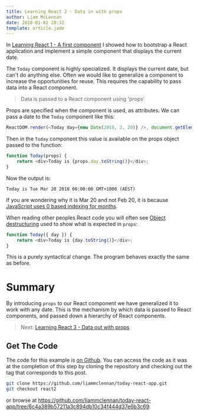 ```yaml
---
title: Learning React 2 - Data in with props
author: Liam McLennan
date: 2018-01-02 20:32
template: article.jade
---
```


In [Learning React 1 - A first component](/articles/2018-01-03-react-1/) I showed how to bootstrap a React application and implement a simple component that displays the current date.

The `Today` component is highly specialized. It displays the current date, but can't do anything else. Often we would like to generalize a component to increase the opportunities for reuse. This requires the capability to pass data into a React component. 

> Data is passed to a React component using 'props'

Props are specified when the component is used, as attributes. We can pass a date to the `Today` component like this:

```javascript
ReactDOM.render(<Today day={new Date(2018, 2, 20)} />, document.getElementById('root'));
```

Then in the `Today` component this value is available on the props object passed to the function:

```javascript
function Today(props) {
    return <div>Today is {props.day.toString()}</div>;
}
```

Now the output is:

```
Today is Tue Mar 20 2018 00:00:00 GMT+1000 (AEST)
```

If you are wondering why it is Mar 20 and not Feb 20, it is because [JavaScript uses 0 based indexing for months](https://developer.mozilla.org/en-US/docs/Web/JavaScript/Reference/Global_Objects/Date).

When reading other peoples React code you will often see [Object destructuring](https://developer.mozilla.org/en-US/docs/Web/JavaScript/Reference/Operators/Destructuring_assignment#Object_destructuring) used to show what is expected in `props`:

```javascript
function Today({ day }) {
    return <div>Today is {day.toString()}</div>;
}
```

This is a purely syntactical change. The program behaves exactly the same as before. 

Summary
======

By introducing `props` to our React component we have generalized it to work with any date. This is the mechanism by which data is passed to React components, and passed down a hierarchy of React components. 

> Next: [Learning React 3 - Data out with props](/articles/2018-01-03-react-3-data-out/)

Get The Code
------------

The code for this example is [on Github](https://github.com/liammclennan/today-react-app). You can access the code as it was at the completion of this step by cloning the repository and checking out the tag that corresponds to this post. 

```bash
git clone https://github.com/liammclennan/today-react-app.git
git checkout react2 
```

or browse at https://github.com/liammclennan/today-react-app/tree/6c4a389b57211a3c894db10c34f444d37e6b3c69.
